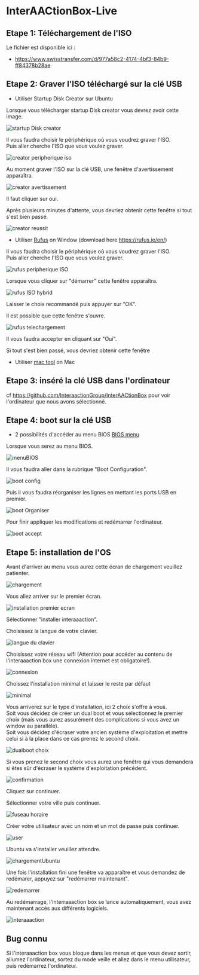 # InterAACtionBox-Live

## Etape 1: Téléchargement de l'ISO

Le fichier est disponible ici :
- https://www.swisstransfer.com/d/977a58c2-4174-4bf3-84b9-ff84378b28ae

## Etape 2: Graver l'ISO téléchargé sur la clé USB
- Utiliser Startup Disk Creator sur Ubuntu

Lorsque vous télécharger startup Disk creator vous devrez avoir cette image.

![startup Disk creator](assets/tutorial/startupDiskCreator.png)

Il vous faudra choisir le périphérique où vous voudrez graver l'ISO.   <br>
Puis aller cherche l'ISO que vous voulez graver.

![creator peripherique iso](assets/tutorial/creatorPeripheriqueIso.png)

Au moment graver l'ISO sur la clé USB, une fenêtre d'avertissement apparaîtra.

![creator avertissement](assets/tutorial/fenetreDavertissement.png)

Il faut cliquer sur oui.

Après plusieurs minutes d'attente, vous devriez obtenir cette fenêtre si tout s'est bien passé.

![creator reussit](assets/tutorial/CreatorReussit.png)

- Utiliser [Rufus](https://rufus.ie/en/) on Window (download here https://rufus.ie/en/)

Il vous faudra choisir le périphérique où vous voudrez graver l'ISO.   <br>
Puis aller cherche l'ISO que vous voulez graver.

![rufus peripherique ISO](assets/tutorial/rufusPeripheriqueISO.png)

Lorsque vous cliquer sur "démarrer" cette fenêtre apparaîtra.

![rufus ISO hybrid](assets/tutorial/rufusISOHybrid.png)

Laisser le choix recommandé puis appuyer sur "OK".<br>

Il est possible que cette fenêtre s'ouvre.

![rufus telechargement](assets/tutorial/rufusTelechargementAvertissement.png)

Il vous faudra accepter en cliquant sur "Oui".<br>

Si tout s'est bien passé, vous devriez obtenir cette fenêtre


- Utiliser [mac tool](https://ipom.fr/2019/07/03/creer-windows-10-bootable-graver-un-fichier-iso-sur-usb-dvd-cd-sur-mac-os-x/) on Mac
## Etape 3: inséré la clé USB dans l'ordinateur
cf https://github.com/InteraactionGroup/InterAACtionBox pour voir l'ordinateur que nous avons sélectionné.

## Etape 4: boot sur la clé USB
- 2 possibilités d'accéder au menu BIOS [BIOS menu](https://www.dell.com/support/kbdoc/fr-fr/000126121/acc%c3%a8s-%c3%a0-la-configuration-syst%c3%a8me-uefi-bios-sous-windows-sur-votre-syst%c3%a8me-dell#:~:text=Appuyez%20sur%20la%20touche%20F2%3E%20sur%20l'%C3%A9cran%20du%20logo,pendant%20le%20d%C3%A9marrage%20du%20syst%C3%A8me)

Lorsque vous serez au menu BIOS.

![menuBIOS](assets/tutorial/bootMenu.png)

Il vous faudra aller dans la rubrique "Boot Configuration".

![boot config](assets/tutorial/bootConfiguration.png)

Puis il vous faudra réorganiser les lignes en mettant les ports USB en premier.

![boot Organiser](assets/tutorial/bootOrganisation.png)

Pour finir appliquer les modifications et redémarrer l'ordinateur.

![boot accept](assets/tutorial/bootAcceptChanges.png)

## Etape 5: installation de l'OS

Avant d'arriver au menu vous aurez cette écran de chargement veuillez patienter.

![chargement](assets/tutorial/chargementUbuntu.png)

Vous allez arriver sur le premier écran.

![installation premier ecran](assets/tutorial/InstallationInteraaaction.png)

Sélectionner "installer interaaaction". <br>

Choisissez la langue de votre clavier.

![langue du clavier](assets/tutorial/langueClavier.png)

Choisissez votre réseau wifi (Attention pour accéder au contenu de l'interaaaction box une connexion internet est obligatoire!).

![connexion](assets/tutorial/connexion.png)

Choissez l'installation minimal et laisser le reste par défaut

![minimal](assets/tutorial/choisirMinimal.png)

Vous arriverez sur le type d'installation, ici 2 choix s'offre à vous.<br>
Soit vous décidez de créer un dual boot et vous sélectionnez le premier choix (mais vous aurez assurément des complications si vous avez un window au parallèle).<br>
Soit vous décidez d'écraser votre ancien système d'exploitation et mettre celui si à la place dans ce cas prenez le second choix.

![dualboot choix](assets/tutorial/dualbootOrFormat.png)

Si vous prenez le second choix vous aurez une fenêtre qui vous demandera si êtes sûr d'écraser le système d'exploitation précédent.

![confirmation](assets/tutorial/Overwrite.png)

Cliquez sur continuer. <br>

Sélectionner votre ville puis continuer.

![fuseau horaire](assets/tutorial/fuseauHoraire.png)

Créer votre utilisateur avec un nom et un mot de passe puis continuer.

![user](assets/tutorial/createUser.png)

Ubuntu va s'installer veuillez attendre.

![chargementUbuntu](assets/tutorial/chargementApresInstall.png)

Une fois l'installation fini une fenêtre va apparaître et vous demandez de redémarer, appuyez sur "redémarrer maintenant".

![redemarrer](assets/tutorial/redemarrer.jpg)

Au redémarrage, l'interraaaction box se lance automatiquement, vous avez maintenant accès aux différents logiciels.

![interaaaction](assets/tutorial/interaactionBox.png)
## Bug connu
Si l'interaaaction box vous bloque dans les menus et que vous devez sortir, allumez l'ordinateur, sortez du mode veille et allez dans le menu utilisateur, puis redémarrez l'ordinateur.
